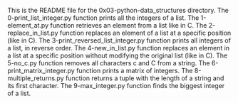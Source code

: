 This is the README file for the 0x03-python-data_structures directory.
The 0-print_list_integer.py function prints all the integers of a list.
The 1-element_at.py function retrieves an element from a list like in C.
The 2-replace_in_list.py function  replaces an element of a list at a specific position (like in C).
The 3-print_reversed_list_integer.py function  prints all integers of a list, in reverse order.
The 4-new_in_list.py function replaces an element in a list at a specific position without modifying the original list (like in C).
The 5-no_c.py function removes all characters c and C from a string.
The 6-print_matrix_integer.py function prints a matrix of integers.
The 8-multiple_returns.py function returns a tuple with the length of a string and its first character. 
The 9-max_integer.py function finds the biggest integer of a list. 
